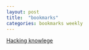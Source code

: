 ```yaml
---
layout: post
title:  "bookmarks"
categories: bookmarks weekly
---
```


[Hacking knowlege](http://oedb.org/ilibrarian/hacking-knowledge/)
